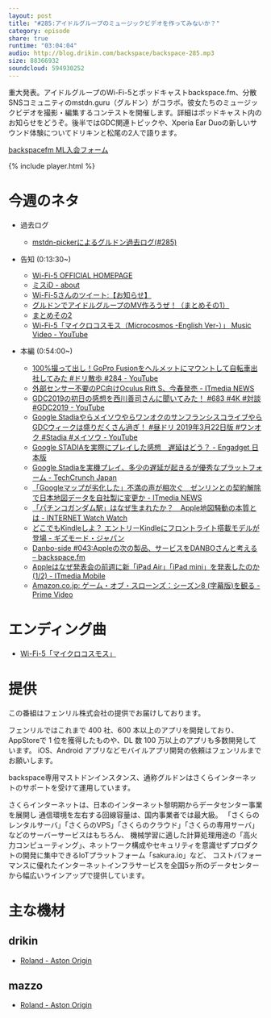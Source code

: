 ```yaml
---
layout: post
title: "#285:アイドルグループのミュージックビデオを作ってみないか？"
category: episode
share: true
runtime: "03:04:04"
audio: http://blog.drikin.com/backspace/backspace-285.mp3
size: 88366932
soundcloud: 594930252
---
```


重大発表。アイドルグループのWi-Fi-5とポッドキャストbackspace.fm、分散SNSコミュニティのmstdn.guru（グルドン）がコラボ。彼女たちのミュージックビデオを撮影・編集するコンテストを開催します。詳細はポッドキャスト内のお知らせをどうぞ。後半ではGDC関連トピックや、Xperia Ear Duoの新しいサウンド体験についてドリキンと松尾の2人で語ります。

[backspacefm ML入会フォーム](http://backspace.us11.list-manage.com/subscribe?u=09c933bd3997c1d16dbed156a&id=84b6529b91)

{% include player.html %}


# 今週のネタ
* 過去ログ
  * [mstdn-pickerによるグルドン過去ログ(#285)](https://rbtnn.github.io/mstdn-picker/?instance=mstdn.guru&since_id=101797938486921618&max_id=101798721940618709)
* 告知 (0:13:30~)
  * [Wi-Fi-5 OFFICIAL HOMEPAGE](http://www.arutemate.jp/wi-fi-5/)
  * [ミスiD - about](http://miss-id.jp/about)
  * [Wi-Fi-5さんのツイート:【お知らせ】](https://twitter.com/WiFi5_official/status/1109255828811309057)
  * [グルドンでアイドルグループのMV作ろうぜ！（まとめその1）](https://mstdn.guru/@mazzo/101799084686784775)
  * [まとめその2](https://mstdn.guru/@mazzo/101799088694384911)
  * [Wi-Fi-5「マイクロコスモス（Microcosmos -English Ver-）」 Music Video - YouTube](https://www.youtube.com/watch?v=pxDqxqbQkVw)

* 本編 (0:54:00~)
  * [100%撮って出し！GoPro Fusionをヘルメットにマウントして自転車出社してみた #ドリ散歩 #284 - YouTube](https://www.youtube.com/watch?v=XCm0cdjRMBY)
  * [外部センサー不要のPC向けOculus Rift S、今春発売 - ITmedia NEWS](https://www.itmedia.co.jp/news/articles/1903/21/news014.html)
  * [GDC2019の初日の感想を西川善司さんに聞いてみた！ #683 #4K #対談 #GDC2019 - YouTube](https://www.youtube.com/watch?v=thcldOEhTLc)
  * [Google StadiaやらメイソウやらワンオクのサンフランシスコライブやらGDCウィークは盛りだくさん過ぎ！ #昼ドリ 2019年3月22日版 #ワンオク #Stadia #メイソウ - YouTube](https://www.youtube.com/watch?v=mZvTtAygnOg)
  * [Google STADIAを実際にプレイした感想　遅延はどう？ - Engadget 日本版](https://japanese.engadget.com/2019/03/21/google-stadia/)
  * [Google Stadiaを実機プレイ、多少の遅延が起きるが優秀なプラットフォーム - TechCrunch Japan](https://jp.techcrunch.com/2019/03/21/2019-03-20-what-latency-feels-like-on-googles-stadia-cloud-gaming-platform/)
  * [「Googleマップが劣化した」不満の声が相次ぐ　ゼンリンとの契約解除で日本地図データを自社製に変更か - ITmedia NEWS](https://www.itmedia.co.jp/news/articles/1903/22/news067.html)
  * [「パチンコガンダム駅」はなぜ生まれたか？　Apple地図騒動の本質とは - INTERNET Watch Watch](https://internet.watch.impress.co.jp/docs/special/577659.html)
  * [どこでもKindleしよ？ エントリーKindleにフロントライト搭載モデルが登場 - ギズモード・ジャパン](https://www.gizmodo.jp/2019/03/amazon-new-kindle.html)
  * [Danbo-side #043:Appleの次の製品、サービスをDANBOさんと考える – backspace.fm](http://backspace.fm/episode/d043/)
  * [Appleはなぜ発表会の前週に新「iPad Air」「iPad mini」を発表したのか (1/2) - ITmedia Mobile](https://www.itmedia.co.jp/mobile/articles/1903/23/news013.html)
  * [Amazon.co.jp: ゲーム・オブ・スローンズ：シーズン8 (字幕版)を観る - Prime Video](https://www.amazon.co.jp/gp/video/detail/B07PSCPKM3/)

# エンディング曲
* [Wi-Fi-5「マイクロコスモス」](https://www.youtube.com/watch?v=urKetic6JiU)

# 提供

この番組はフェンリル株式会社の提供でお届けしております。

フェンリルではこれまで 400 社、600 本以上のアプリを開発しており、AppStoreで 1 位を獲得したものや、DL 数 100 万以上のアプリも多数開発しています。
iOS、Android アプリなどモバイルアプリ開発の依頼はフェンリルまでお願いします。

backspace専用マストドンインスタンス、通称グルドンはさくらインターネットのサポートを受けて運用しています。

さくらインターネットは、日本のインターネット黎明期からデータセンター事業を展開し
通信環境を左右する回線容量は、国内事業者では最大級。
「さくらのレンタルサーバ」「さくらのVPS」「さくらのクラウド」「さくらの専用サーバ」などのサーバーサービスはもちろん、
機械学習に適した計算処理用途の「高火力コンピューティング」、ネットワーク構成やセキュリティを意識せずプロダクトの開発に集中できるIoTプラットフォーム「sakura.io」など、
コストパフォーマンスに優れたインターネットインフラサービスを全国5ヶ所のデータセンターから幅広いラインアップで提供しています。

# 主な機材

## drikin
* [Roland - Aston Origin](http://amzn.asia/1OwAZ0w)

## mazzo
* [Roland - Aston Origin](http://amzn.asia/1OwAZ0w)
